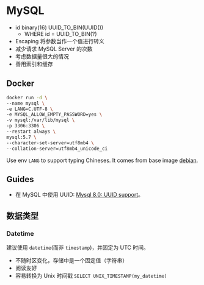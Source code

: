 # MySQL

* id binary\(16\) UUID\_TO\_BIN\(UUID\(\)\)
  * WHERE id = UUID\_TO\_BIN\(?\)
* Escaping 将参数当作一个值进行转义
* 减少请求 MySQL Server 的次数
* 考虑数据量很大的情况
* 善用索引和缓存

## Docker

```bash
docker run -d \
--name mysql \
-e LANG=C.UTF-8 \
-e MYSQL_ALLOW_EMPTY_PASSWORD=yes \
-v mysql:/var/lib/mysql \
-p 3306:3306 \
--restart always \
mysql:5.7 \
--character-set-server=utf8mb4 \
--collation-server=utf8mb4_unicode_ci
```

Use env `LANG` to support typing Chineses. It comes from base image [debian](https://hub.docker.com/_/debian#locales).

## Guides

* 在 MySQL 中使用 UUID: [Mysql 8.0: UUID support](https://mysqlserverteam.com/mysql-8-0-uuid-support/)。

## 数据类型

### Datetime

建议使用 `datetime`\(而非 `timestamp`\)，并固定为 UTC 时间。

* 不随时区变化，存储中是一个固定值（字符串）
* 阅读友好
* 容易转换为 Unix 时间戳 `SELECT UNIX_TIMESTAMP(my_datetime)`



